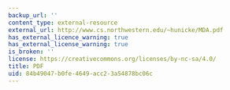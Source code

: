 ```yaml
---
backup_url: ''
content_type: external-resource
external_url: http://www.cs.northwestern.edu/~hunicke/MDA.pdf
has_external_licence_warning: true
has_external_license_warning: true
is_broken: ''
license: https://creativecommons.org/licenses/by-nc-sa/4.0/
title: PDF
uid: 84b49047-b0fe-4649-acc2-3a54878bc06c
---
```

